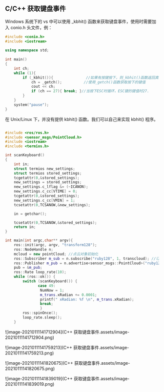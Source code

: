 ## C/C++ 获取键盘事件

Windows 系统下的 vs 中可以使用 _kbhit() 函数来获取键盘事件，使用时需要加入 conio.h 头文件，例：

```c++
#include <conio.h>
#include <iostream>
 
using namespace std;
 
int main()
{
    int ch;
    while (1){
        if (_kbhit()){               //如果有按键按下，则_kbhit()函数返回真
            ch = _getch();          //使用_getch()函数获取按下的键值
            cout << ch;
            if (ch == 27){ break; }//当按下ESC时循环，ESC键的键值时27.
        }
    }
    system("pause");
}
```

在 Unix/Linux 下，并没有提供 kbhit() 函数。我们可以自己来实现 kbhit() 程序。


```c++

#include <ros/ros.h>
#include <sensor_msgs/PointCloud.h>
#include <iostream>
#include <termios.h>

int scanKeyboard()
{
    int in;
    struct termios new_settings;
    struct termios stored_settings;
    tcgetattr(0,&stored_settings);
    new_settings = stored_settings;
    new_settings.c_lflag &= (~ICANON);
    new_settings.c_cc[VTIME] = 0;
    tcgetattr(0,&stored_settings);
    new_settings.c_cc[VMIN] = 1;
    tcsetattr(0,TCSANOW,&new_settings);

    in = getchar();

    tcsetattr(0,TCSANOW,&stored_settings);
    return in;
}

int main(int argc,char** argv){
    ros::init(argc, argv, "transform128");
    ros::NodeHandle n;
    mcloud = new pointCloud; //点云对象初始化
    ros::Subscriber m_sub = n.subscribe("ruby128", 1, transcloud); //订阅cloud节点
    ros::Publisher m_pub = n.advertise<sensor_msgs::PointCloud>("ruby128_trans", 1); //消息发布者
    pub = &m_pub;
    ros::Rate loop_rate(10);
    while (ros::ok()) {
    	switch (scanKeyboard()) {
               case 49:
                NumNow = 1;
                m_trans.xRadian += 0.0001;
                printf(" xRadian: %f \n", m_trans.xRadian);
                break;
                }
        ros::spinOnce();
        loop_rate.sleep();
    }
```

![image-20210111141712904](C++ 获取键盘事件.assets/image-20210111141712904.png)

![image-20210111141759213](C++ 获取键盘事件.assets/image-20210111141759213.png)

![image-20210111141820675](C++ 获取键盘事件.assets/image-20210111141820675.png)

![image-20210111141839019](C++ 获取键盘事件.assets/image-20210111141839019.png)